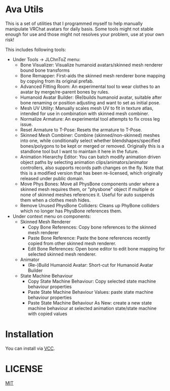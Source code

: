 # Ava Utils

This is a set of utilities that I programmed myself to help manually manipulate VRChat avatars for daily basis. Some tools might not stable enough for use and those might not resolves your problem, use at your own risk!

This includes following tools:

- Under Tools -> JLChnToZ menu:
  - Bone Visualizer: Visualize humanoid avatars/skinned mesh renderer bound bone transforms
  - Bone Remapper: First-aids the skinned mesh renderer bone mapping by copying from its original prefab.
  - Advanced Fitting Room: An experimental tool to wear clothes to an avatar by merge/re-parent bones by rules.
  - Humanoid Avatar Builder: (Re)builds humanoid avatar, suitable after bone renaming or position adjusting and want to set as initial pose.
  - Mesh UV Utility: Manually scales mesh UV to fit in texture atlas, intended for use in combination with skinned mesh combiner.
  - Normalize Armature: An experimental tool attempts to fix cross leg issue.
  - Reset Armature to T-Pose: Resets the armature to T-Pose.
  - Skinned Mesh Combiner: Combine (skinned/non-skinned) meshes into one, while conditionally select whether blendshapes/specified bones/polygons to be kept or merged or removed. Originally this is a standlone tool but I want to maintain it here in the future.
  - Animation Hierarchy Editor: You can batch modify animation driven object paths by selecting animation clips/animators/animator controllers, also supports records path changes on the fly. Note that this is a modified version that has been re-licensed, which originally released under public domain.
  - Move Phys Bones: Move all PhysBone components under where a skinned mesh requires them, or "physbone" object if multiple or none of skinned meshes references it. Useful for auto suspends them when a clothes mesh hides.
  - Remove Unused PhysBone Colliders: Cleans up PhyBone colliders which no longer has PhysBone references them.
- Under context menu on components:
  - Skinned Mesh Renderer
    - Copy Bone References: Copy bone references to the skinned mesh renderer
    - Paste Bone Reference: Paste the bone references recently copied from other skinned mesh renderer.
    - Edit Bone References: Open bone editor to edit bone mapping for selected skinned mesh renderer.
  - Animator
    - (Re-)Build Humanoid Avatar: Short-cut for Humanoid Avatar Builder
  - State Machine Behaviour
    - Copy State Machine Behaviour: Copy selected state machine behaviour properties
    - Paste State Machine Behaviour Values: paste state machine behaviour properties
    - Paste State Machine Behaviour As New: create a new state machine behaviour at selected animation state/state machine with copied values

# Installation

You can install via [VCC](https://xtlcdn.github.io/vpm/).

# LICENSE

[MIT](LICENSE)